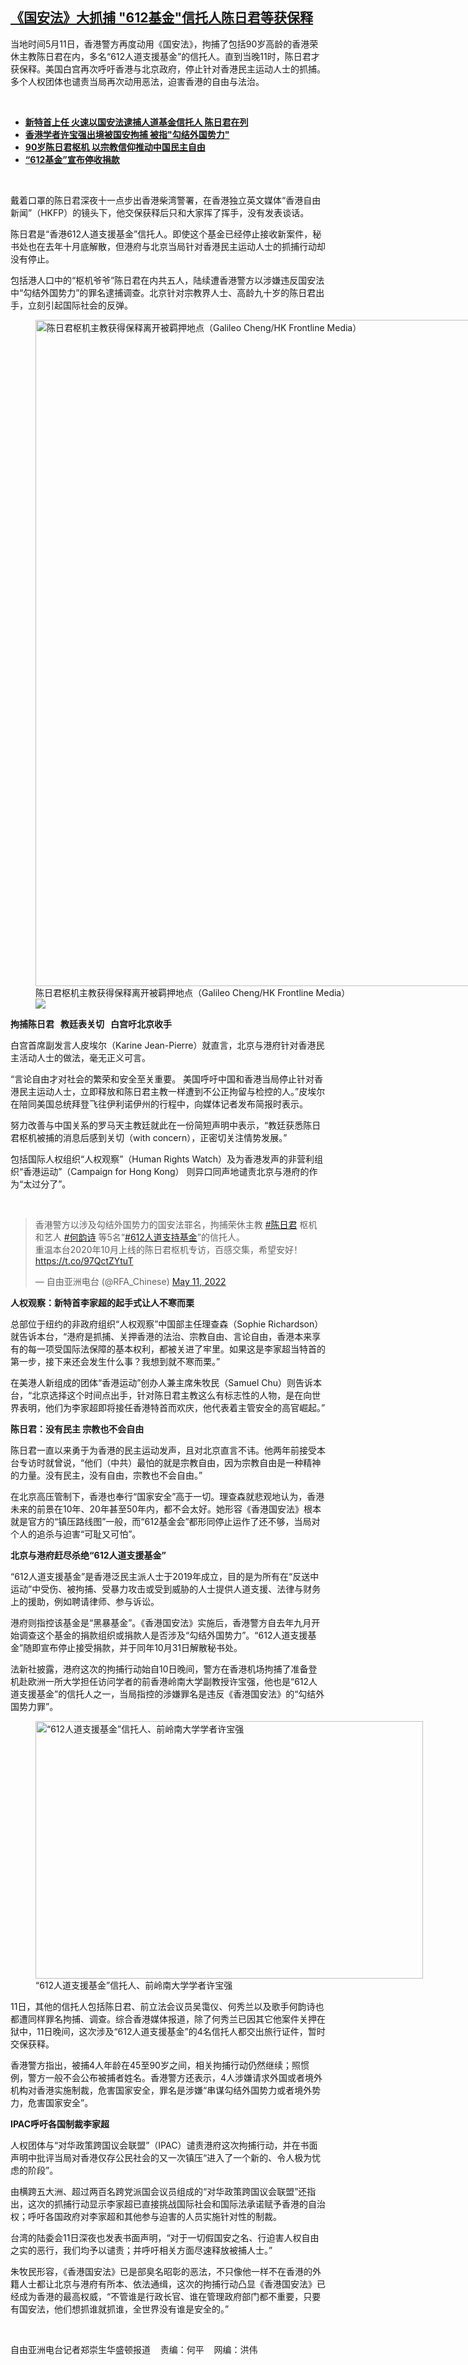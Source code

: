 <!--1652302200000-->
[《国安法》大抓捕   "612基金"信托人陈日君等获保释](https://www.rfa.org/mandarin/yataibaodao/gangtai/rc-05112022095812.html)
------

<p>当地时间<span>5</span><span>月</span><span>11</span><span>日，香港警方再度动用《国安法》，拘捕了包括</span><span>90</span><span>岁高龄的香港荣休主教陈日君在内，多名</span><span>“612</span><span>人道支援基金</span><span>”</span><span>的信托人。直到当晚</span><span>11</span><span>时，陈日君才获保释。美国白宫再次呼吁香港与北京政府，停止针对香港民主运动人士的抓捕。多个人权团体也谴责当局再次动用恶法，迫害香港的自由与法治。</span></p><p><br/></p><ul><li><a href="https://www.rfa.org/mandarin/Xinwen/1-05112022091206.html"><strong>新特首上任 火速以国安法逮捕人道基金信托人 陈日君在列</strong></a></li><li><strong><a href="https://www.rfa.org/mandarin/Xinwen/wul0511a-05112022054627.html">香港学者许宝强出境被国安拘捕 被指"勾结外国势力"</a></strong></li><li><a href="https://www.rfa.org/mandarin/Xinwen/wul0511c-05112022105629.html"><strong>90岁陈日君枢机 以宗教信仰推动中国民主自由</strong></a></li><li><strong><a href="https://www.rfa.org/mandarin/Xinwen/wul0906c-09062021052734.html">“612基金”宣布停收捐款</a></strong></li></ul><p><br/></p><p>戴着口罩的陈日君深夜十一<span></span><span>点步出香港柴湾警署，在香港独立英文媒体</span><span>“</span><span>香港自由新闻</span><span>”</span><span>（</span><span>HKFP</span><span>）的镜头下，他交保获释后只和大家挥了挥手，没有发表谈话。</span></p><p><span>陈日君是</span><span>“</span><span>香港</span><span>612</span><span>人道支援基金</span><span>”</span><span>信托人。即使这个基金已经停止接收新案件，秘书处也在去年十</span><span></span><span>月底解散，但港府与北京当局针对香港民主运动人士的抓捕行动却没有停止。</span></p><p><span>包括港人口中的</span><span>“</span><span>枢机爷爷</span><span>”</span><span>陈日君在内共五</span><span></span><span>人，陆续遭香港警方以涉嫌违反国安法中</span><span>“</span><span>勾结外国势力</span><span>”</span><span>的罪名逮捕调查。北京针对宗教界人士、高龄九十</span><span></span><span>岁的陈日君出手，立刻引起国际社会的反弹。</span></p><p><span><figure class="image-richtext image-inline captioned" style="width:1280px;"><img alt="陈日君枢机主教获得保释离开被羁押地点（Galileo Cheng/HK Frontline Media）" height="1066" src="https://www.rfa.org/mandarin/yataibaodao/gangtai/rc-05112022095812.html/rc0511z.jpg/@@images/e310a042-f09d-4ffb-9a5a-4ba3a77eb13b.jpeg" title="rc0511z.jpg" width="1280"/><figcaption class="image-caption">陈日君枢机主教获得保释离开被羁押地点（Galileo Cheng/HK Frontline Media）</figcaption><small></small><div id="zoomattribute"><a data-caption="陈日君枢机主教获得保释离开被羁押地点（Galileo Cheng/HK Frontline Media）" data-fancybox="" href="https://www.rfa.org/mandarin/yataibaodao/gangtai/rc-05112022095812.html/rc0511z.jpg" id="single_image" title="陈日君枢机主教获得保释离开被羁押地点（Galileo Cheng/HK Frontline Media）"><img src="/++plone++rfa-resources/img/icon-zoom.png"/></a></div></figure></span></p><p><strong><span>拘捕陈日君</span></strong><strong><span> <span>  </span></span></strong><strong><span>教廷表关切</span></strong><strong><span> <span>  </span></span></strong><strong><span>白宫吁北京收手</span></strong></p><p><span>白宫首席副发言人皮埃尔（</span><span>Karine Jean-Pierre</span><span>）就直言，北京与港府针对香港民主活动人士的做法，毫无正义可言。</span></p><p><span>“</span><span>言论自由才对社会的繁荣和安全至关重要。</span><span> </span><span>美国呼吁中国和香港当局停止针对香港民主运动人士，立即释放和陈日君主教一样遭到不公正拘留与检控的人。</span><span>”</span><span>皮埃尔在陪同美国总统拜登飞往伊利诺伊州的行程中，向媒体记者发布简报时表示。</span></p><p><span>努力改善与中国关系的罗马天主教廷就此在一份简短声明中表示，</span><span>“</span><span>教廷获悉陈日君枢机被捕的消息后感到关切（</span><span>with concern</span><span>），正密切关注情势发展。</span><span>”</span></p><p><span>包括国际人权组织</span><span>“</span><span>人权观察</span><span>”</span><span>（</span><span>Human Rights Watch</span><span>）及为香港发声的非营利组织</span><span>“</span><span>香港运动</span><span>”</span><span>（</span><span>Campaign for Hong Kong</span><span>）</span><span> </span><span>则异口同声地谴责北京与港府的作为</span><span>“</span><span>太过分了</span><span>”</span><span>。</span></p><p><span> </span></p><blockquote class="twitter-tweet"><p dir="ltr" lang="zh">香港警方以涉及勾结外国势力的国安法罪名，拘捕荣休主教 <a href="https://twitter.com/hashtag/%E9%99%88%E6%97%A5%E5%90%9B?src=hash&amp;ref_src=twsrc%5Etfw">#陈日君</a> 枢机和艺人 <a href="https://twitter.com/hashtag/%E4%BD%95%E9%9F%B5%E8%AF%97?src=hash&amp;ref_src=twsrc%5Etfw">#何韵诗</a> 等5名“<a href="https://twitter.com/hashtag/612%E4%BA%BA%E9%81%93%E6%94%AF%E6%8C%81%E5%9F%BA%E9%87%91?src=hash&amp;ref_src=twsrc%5Etfw">#612人道支持基金</a>”的信托人。<br/>重温本台2020年10月上线的陈日君枢机专访，百感交集，希望安好！ <a href="https://t.co/97QctZYtuT">https://t.co/97QctZYtuT</a></p>— 自由亚洲电台 (@RFA_Chinese) <a href="https://twitter.com/RFA_Chinese/status/1524422067856236547?ref_src=twsrc%5Etfw">May 11, 2022</a></blockquote><p></p><p><strong><span>人权观察：新特首李家超的起手式让人不寒而栗</span></strong></p><p><span>总部位于纽约的非政府组织</span><span>“</span><span>人权观察</span><span>”</span><span>中国部主任理查森（</span><span>Sophie Richardson</span><span>）就告诉本台，</span><span>“</span><span>港府是抓捕、关押香港的法治、宗教自由、言论自由，香港本来享有的每一项受国际法保障的基本权利，都被关进了牢里。如果这是李家超当特首的第一步，接下来还会发生什么事？我想到就不寒而栗。</span><span>”</span></p><p><span>在美港人新组成的团体</span><span>“</span><span>香港运动</span><span>”</span><span>创办人兼主席朱牧民（</span><span>Samuel Chu</span><span>）则告诉本台，</span><span>“</span><span>北京选择这个时间点出手，针对陈日君主教这么有标志性的人物，是在向世界表明，他们为李家超即将接任香港特首而欢庆，他代表着主管安全的高官崛起。</span><span>”</span></p><p><strong><span>陈日君：没有民主</span></strong><strong><span> </span></strong><strong><span>宗教也不会自由</span></strong></p><p><span>陈日君一直以来勇于为香港的民主运动发声，且对北京直言不讳。他两年前接受本台专访时就曾说，</span><span>“</span><span>他们（中共）最怕的就是宗教自由，因为宗教自由是一种精神的力量。没有民主，没有自由，宗教也不会自由。</span><span>”</span></p><p><span>在北京高压管制下，香港也奉行</span><span>“</span><span>国家安全</span><span>”</span><span>高于一切。理查森就悲观地认为，香港未来的前景在</span><span>10</span><span>年、</span><span>20</span><span>年甚至</span><span>50</span><span>年内，都不会太好。她形容《香港国安法》根本就是官方的</span><span>“</span><span>镇压路线图</span><span>”</span><span>一般，而</span><span>“612</span><span>基金会</span><span>”</span><span>都形同停止运作了还不够，当局对个人的追杀与迫害</span><span>“</span><span>可耻又可怕</span><span>”</span><span>。</span></p><p><strong><span>北京与港府赶尽杀绝</span></strong><strong><span>“612</span></strong><strong><span>人道支援基金</span></strong><strong><span>”</span></strong></p><p><span>“612</span><span>人道支援基金</span><span>”</span><span>是香港泛民主派人士于</span><span>2019</span><span>年成立，目的是为所有在</span><span>“</span><span>反送中运动</span><span>”</span><span>中受伤、被拘捕、受暴力攻击或受到威胁的人士提供人道支援、法律与财务上的援助，例如聘请律师、参与诉讼。</span></p><p><span>港府则指控该基金是</span><span>“</span><span>黑暴基金</span><span>”</span><span>。《香港国安法》实施后，香港警方自去年九</span><span></span><span>月开始调查这个基金的捐款组织或捐款人是否涉及</span><span>“</span><span>勾结外国势力</span><span>”</span><span>。</span><span>“612</span><span>人道支援基金</span><span>”</span><span>随即宣布停止接受捐款，并于同年</span><span>10</span><span>月</span><span>31</span><span>日解散秘书处。</span></p><p><span>法新社披露，港府这次的拘捕行动始自</span><span>10</span><span>日晚间，警方在香港机场拘捕了准备登机赴欧洲一所大学担任访问学者的前香港岭南大学副教授许宝强，他也是</span><span>“612</span><span>人道支援基金</span><span>”</span><span>的信托人之一，当局指控的涉嫌罪名是违反《香港国安法》的</span><span>“</span><span>勾结外国势力罪</span><span>”</span><span>。</span></p><p><span><figure class="image-richtext image-inline captioned" style="width:620px;"><img alt="“612人道支援基金”信托人、前岭南大学学者许宝强" height="412" src="https://www.rfa.org/mandarin/yataibaodao/gangtai/rc-05112022095812.html/rc0511b.jpg/@@images/7a4efbae-be37-4455-941f-d1ef968e4bf0.jpeg" title="rc0511b.jpg" width="620"/><figcaption class="image-caption">“612人道支援基金”信托人、前岭南大学学者许宝强</figcaption><small></small></figure></span></p><p><span>11</span><span>日，其他的信托人包括陈日君、前立法会议员吴霭仪、何秀兰以及歌手何韵诗也都遭同样罪名拘捕、调查。综合香港媒体报道，除了何秀兰已因其它他案件关押在狱中，</span><span>11</span><span>日晚间，这次涉及</span><span>“612</span><span>人道支援基金</span><span>”</span><span>的</span><span>4</span><span>名信托人都交出旅行证件，暂时交保获释。</span></p><p><span>香港警方指出，被捕</span><span>4</span><span>人年龄在</span><span>45</span><span>至</span><span>90</span><span>岁之间，相关拘捕行动仍然继续；照惯例，警方一般不会公布被捕者姓名。香港警方还表示，</span><span>4</span><span>人涉嫌请求外国或者境外机构对香港实施制裁，危害国家安全，罪名是涉嫌</span><span>“</span><span>串谋勾结外国势力或者境外势力，危害国家安全</span><span>”</span><span>。</span></p><p><strong><span>IPAC</span></strong><strong><span>呼吁各国制裁李家超</span></strong></p><p><span>人权团体与</span><span>“</span><span>对华政策跨国议会联盟</span><span>”</span><span>（</span><span>IPAC</span><span>）谴责港府这次拘捕行动，并在书面声明中批评当局对香港仅存公民社会的又一次镇压</span><span>“</span><span>进入了一个新的、令人极为忧虑的阶段</span><span>”</span><span>。</span></p><p><span>由横跨五大洲、超过两百名</span><span>跨党派国会议员组成的</span><span>“</span><span>对华政策跨国议会联盟</span><span>”</span><span>还指出，这次的抓捕行动显示李家超已直接挑战国际社会和国际法承诺赋予香港的自治权；呼吁各国政府对李家超和其他参与迫害的人员实施针对性的制裁。</span></p><p><span>台湾的陆委会</span><span>11</span><span>日深夜也发表书面声明，</span><span>“</span><span>对于一切假国安之名、行迫害人权自由之实的恶行，我们均予以谴责；并呼吁相关方面尽速释放被捕人士。</span><span>”</span></p><p><span>朱牧民形容，《香港国安法》已是部臭名昭彰的恶法，不只像他一样不在香港的外籍人士都让北京与港府有所本、依法通缉，这次的拘捕行动凸显《香港国安法》已经成为香港的最高权威，</span><span>“</span><span>不管谁是行政长官、谁在管理政府部门都不重要，只要有国安法，他们想抓谁就抓谁，全世界没有谁是安全的。</span><span>”</span></p><p><br/></p><p><span>自由亚洲电台记者郑崇生华盛顿报道    责编：何平    网编：洪伟<br/></span></p>
